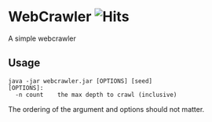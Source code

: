 # WebCrawler ![Hits](https://hitcounter.pythonanywhere.com/count/tag.svg?url=https%3A%2F%2Fgithub.com%2Fccortezaguilera%2FWebCrawler)

A simple webcrawler

## Usage
```
java -jar webcrawler.jar [OPTIONS] [seed]
[OPTIONS]:
  -n count    the max depth to crawl (inclusive)
```
The ordering of the argument and options should not matter.
